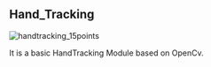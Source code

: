 ##  Hand_Tracking

![handtracking_15points](https://user-images.githubusercontent.com/71940535/134218234-00f9ab2b-4435-4210-a0fd-106b2186de4e.png)
 
 It is a basic HandTracking Module based on OpenCv.

